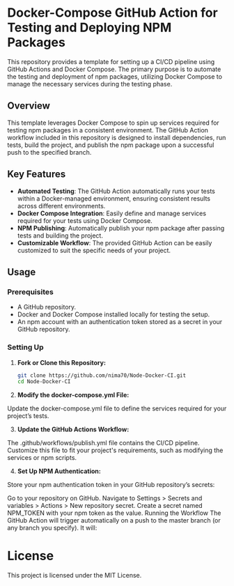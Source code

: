 
# Docker-Compose GitHub Action for Testing and Deploying NPM Packages

This repository provides a template for setting up a CI/CD pipeline using GitHub Actions and Docker Compose. The primary purpose is to automate the testing and deployment of npm packages, utilizing Docker Compose to manage the necessary services during the testing phase.

## Overview

This template leverages Docker Compose to spin up services required for testing npm packages in a consistent environment. The GitHub Action workflow included in this repository is designed to install dependencies, run tests, build the project, and publish the npm package upon a successful push to the specified branch.

## Key Features

- **Automated Testing**: The GitHub Action automatically runs your tests within a Docker-managed environment, ensuring consistent results across different environments.
- **Docker Compose Integration**: Easily define and manage services required for your tests using Docker Compose.
- **NPM Publishing**: Automatically publish your npm package after passing tests and building the project.
- **Customizable Workflow**: The provided GitHub Action can be easily customized to suit the specific needs of your project.

## Usage

### Prerequisites

- A GitHub repository.
- Docker and Docker Compose installed locally for testing the setup.
- An npm account with an authentication token stored as a secret in your GitHub repository.

### Setting Up

1. **Fork or Clone this Repository:**

   ```bash
   git clone https://github.com/nima70/Node-Docker-CI.git
   cd Node-Docker-CI
   ```
2. **Modify the docker-compose.yml File:**

Update the docker-compose.yml file to define the services required for your project’s tests.

3. **Update the GitHub Actions Workflow:**

The .github/workflows/publish.yml file contains the CI/CD pipeline. Customize this file to fit your project's requirements, such as modifying the services or npm scripts.

4. **Set Up NPM Authentication:**

Store your npm authentication token in your GitHub repository’s secrets:

Go to your repository on GitHub.
Navigate to Settings > Secrets and variables > Actions > New repository secret.
Create a secret named NPM_TOKEN with your npm token as the value.
Running the Workflow
The GitHub Action will trigger automatically on a push to the master branch (or any branch you specify). It will:

# License
This project is licensed under the MIT License.
